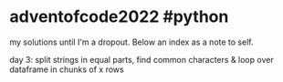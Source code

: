 # adventofcode2022 #python
my solutions until I'm a dropout. Below an index as a note to self.

day 3: split strings in equal parts, find common characters & loop over dataframe in chunks of x rows
